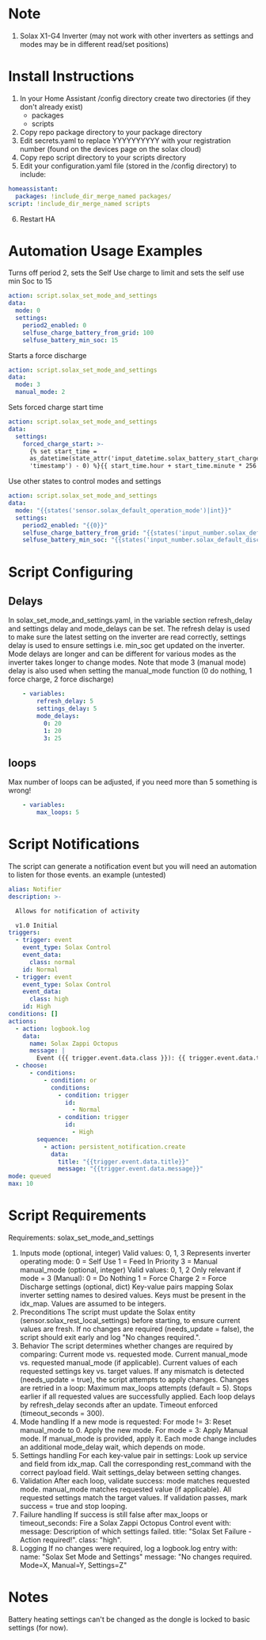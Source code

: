 
# Note
<ol>
<li>Solax X1-G4 Inverter (may not work with other inverters as settings and modes may be in different read/set positions)</li>
</ol>

# Install Instructions
1. In your Home Assistant /config directory create two directories (if they don't already exist)
   * packages
   * scripts
2. Copy repo package directory to your package directory
3. Edit secrets.yaml to replace YYYYYYYYYY with your registration number (found on the devices page on the solax cloud)
4. Copy repo script directory to your scripts directory
5. Edit your configuration.yaml file (stored in the /config directory) to include:
```yaml
homeassistant:
  packages: !include_dir_merge_named packages/
script: !include_dir_merge_named scripts
```
6. Restart HA

# Automation Usage Examples

Turns off period 2, sets the Self Use charge to limit and sets the self use min Soc to 15
```yaml
action: script.solax_set_mode_and_settings
data:
  mode: 0
  settings:
    period2_enabled: 0
    selfuse_charge_battery_from_grid: 100
    selfuse_battery_min_soc: 15
```

Starts a force discharge
```yaml
action: script.solax_set_mode_and_settings
data:
  mode: 3
  manual_mode: 2
```
Sets forced charge start time
```yaml
action: script.solax_set_mode_and_settings
data:
  settings:
    forced_charge_start: >-
      {% set start_time =
      as_datetime(state_attr('input_datetime.solax_battery_start_charge_time',
      'timestamp') - 0) %}{{ start_time.hour + start_time.minute * 256 }}
```

Use other states to control modes and settings
```yaml
action: script.solax_set_mode_and_settings
data:
  mode: "{{states('sensor.solax_default_operation_mode')|int}}"
  settings:
    period2_enabled: "{{0}}"
    selfuse_charge_battery_from_grid: "{{states('input_number.solax_default_charge_to_limit_soc')|int}}"
    selfuse_battery_min_soc: "{{states('input_number.solax_default_discharge_limit_soc')|int}}"
```
# Script Configuring 
## Delays
In solax_set_mode_and_settings.yaml, in the variable section refresh_delay and settings delay and mode_delays can be set. The refresh delay is used to make sure the latest setting on the inverter are read correctly, settings delay is used to ensure settings i.e. min_soc get updated on the inverter. Mode delays are longer and can be different for various modes as the inverter takes longer to change modes. Note that mode 3 (manual mode) delay is also used when setting the manual_mode function (0 do nothing, 1 force charge, 2 force discharge)
```yaml
    - variables:
        refresh_delay: 5
        settings_delay: 5
        mode_delays:
          0: 20
          1: 20
          3: 25
```
## loops
Max number of loops can be adjusted, if you need more than 5 something is wrong!
```yaml
    - variables:
        max_loops: 5
```
# Script Notifications
The script can generate a notification event but you will need an automation to listen for those events. an example (untested)
```yaml
alias: Notifier
description: >-

  Allows for notification of activity

  v1.0 Initial
triggers:
  - trigger: event
    event_type: Solax Control
    event_data:
      class: normal
    id: Normal
  - trigger: event
    event_type: Solax Control
    event_data:
      class: high
    id: High
conditions: []
actions:
  - action: logbook.log
    data:
      name: Solax Zappi Octopus
      message: |
        Event ({{ trigger.event.data.class }}): {{ trigger.event.data.title }}
  - choose:
      - conditions:
          - condition: or
            conditions:
              - condition: trigger
                id:
                  - Normal
              - condition: trigger
                id:
                  - High
        sequence:
          - action: persistent_notification.create
            data:
              title: "{{trigger.event.data.title}}"
              message: "{{trigger.event.data.message}}"
mode: queued
max: 10

```
# Script Requirements
Requirements: solax_set_mode_and_settings
1. Inputs
mode (optional, integer)
Valid values: 0, 1, 3
Represents inverter operating mode:
0 = Self Use
1 = Feed In Priority
3 = Manual
manual_mode (optional, integer)
Valid values: 0, 1, 2
Only relevant if mode = 3 (Manual):
0 = Do Nothing
1 = Force Charge
2 = Force Discharge
settings (optional, dict)
Key-value pairs mapping Solax inverter setting names to desired values.
Keys must be present in the idx_map.
Values are assumed to be integers.
2. Preconditions
The script must update the Solax entity (sensor.solax_rest_local_settings) before starting, to ensure current values are fresh.
If no changes are required (needs_update = false), the script should exit early and log "No changes required.".
3. Behavior
The script determines whether changes are required by comparing:
Current mode vs. requested mode.
Current manual_mode vs. requested manual_mode (if applicable).
Current values of each requested settings key vs. target values.
If any mismatch is detected (needs_update = true), the script attempts to apply changes.
Changes are retried in a loop:
Maximum max_loops attempts (default = 5).
Stops earlier if all requested values are successfully applied.
Each loop delays by refresh_delay seconds after an update.
Timeout enforced (timeout_seconds = 300).
4. Mode handling
If a new mode is requested:
For mode != 3:
Reset manual_mode to 0.
Apply the new mode.
For mode = 3:
Apply Manual mode.
If manual_mode is provided, apply it.
Each mode change includes an additional mode_delay wait, which depends on mode.
5. Settings handling
For each key-value pair in settings:
Look up service and field from idx_map.
Call the corresponding rest_command with the correct payload field.
Wait settings_delay between setting changes.
6. Validation
After each loop, validate success:
mode matches requested mode.
manual_mode matches requested value (if applicable).
All requested settings match the target values.
If validation passes, mark success = true and stop looping.
7. Failure handling
If success is still false after max_loops or timeout_seconds:
Fire a Solax Zappi Octopus Control event with:
message: Description of which settings failed.
title: "Solax Set Failure - Action required!".
class: "high".
8. Logging
If no changes were required, log a logbook.log entry with:
name: "Solax Set Mode and Settings"
message: "No changes required. Mode=X, Manual=Y, Settings=Z"

# Notes
Battery heating settings can't be changed as the dongle is locked to basic settings (for now).

